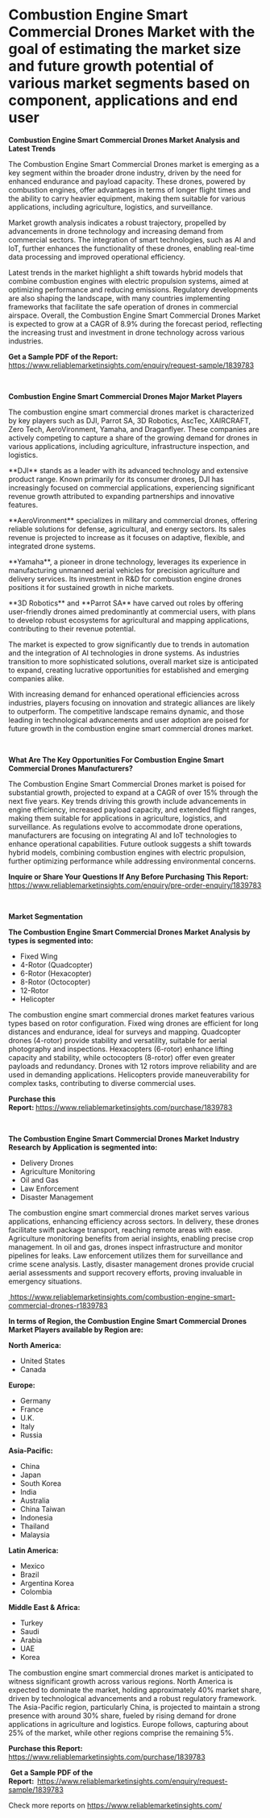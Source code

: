 <p><h1>Combustion Engine Smart Commercial Drones Market with the goal of estimating the market size and future growth potential of various market segments based on component, applications and end user</h1></p><p><strong>Combustion Engine Smart Commercial Drones Market Analysis and Latest Trends</strong></p>
<p><p>The Combustion Engine Smart Commercial Drones market is emerging as a key segment within the broader drone industry, driven by the need for enhanced endurance and payload capacity. These drones, powered by combustion engines, offer advantages in terms of longer flight times and the ability to carry heavier equipment, making them suitable for various applications, including agriculture, logistics, and surveillance.</p><p>Market growth analysis indicates a robust trajectory, propelled by advancements in drone technology and increasing demand from commercial sectors. The integration of smart technologies, such as AI and IoT, further enhances the functionality of these drones, enabling real-time data processing and improved operational efficiency.</p><p>Latest trends in the market highlight a shift towards hybrid models that combine combustion engines with electric propulsion systems, aimed at optimizing performance and reducing emissions. Regulatory developments are also shaping the landscape, with many countries implementing frameworks that facilitate the safe operation of drones in commercial airspace. Overall, the Combustion Engine Smart Commercial Drones Market is expected to grow at a CAGR of 8.9% during the forecast period, reflecting the increasing trust and investment in drone technology across various industries.</p></p>
<p><strong>Get a Sample PDF of the Report:&nbsp;</strong> <a href="https://www.reliablemarketinsights.com/enquiry/request-sample/1839783?utm_campaign=2206&utm_medium=2&utm_source=Github&utm_content=ia&utm_term=06042025&utm_id=combustion-engine-smart-commercial-drones">https://www.reliablemarketinsights.com/enquiry/request-sample/1839783</a></p>
<p>&nbsp;</p>
<p><strong>Combustion Engine Smart Commercial Drones Major Market Players</strong></p>
<p><p>The combustion engine smart commercial drones market is characterized by key players such as DJI, Parrot SA, 3D Robotics, AscTec, XAIRCRAFT, Zero Tech, AeroVironment, Yamaha, and Draganflyer. These companies are actively competing to capture a share of the growing demand for drones in various applications, including agriculture, infrastructure inspection, and logistics.</p><p>**DJI** stands as a leader with its advanced technology and extensive product range. Known primarily for its consumer drones, DJI has increasingly focused on commercial applications, experiencing significant revenue growth attributed to expanding partnerships and innovative features.</p><p>**AeroVironment** specializes in military and commercial drones, offering reliable solutions for defense, agricultural, and energy sectors. Its sales revenue is projected to increase as it focuses on adaptive, flexible, and integrated drone systems.</p><p>**Yamaha**, a pioneer in drone technology, leverages its experience in manufacturing unmanned aerial vehicles for precision agriculture and delivery services. Its investment in R&D for combustion engine drones positions it for sustained growth in niche markets.</p><p>**3D Robotics** and **Parrot SA** have carved out roles by offering user-friendly drones aimed predominantly at commercial users, with plans to develop robust ecosystems for agricultural and mapping applications, contributing to their revenue potential.</p><p>The market is expected to grow significantly due to trends in automation and the integration of AI technologies in drone systems. As industries transition to more sophisticated solutions, overall market size is anticipated to expand, creating lucrative opportunities for established and emerging companies alike.</p><p>With increasing demand for enhanced operational efficiencies across industries, players focusing on innovation and strategic alliances are likely to outperform. The competitive landscape remains dynamic, and those leading in technological advancements and user adoption are poised for future growth in the combustion engine smart commercial drones market.</p></p>
<p>&nbsp;</p>
<p><strong>What Are The Key Opportunities For Combustion Engine Smart Commercial Drones Manufacturers?</strong></p>
<p><p>The Combustion Engine Smart Commercial Drones market is poised for substantial growth, projected to expand at a CAGR of over 15% through the next five years. Key trends driving this growth include advancements in engine efficiency, increased payload capacity, and extended flight ranges, making them suitable for applications in agriculture, logistics, and surveillance. As regulations evolve to accommodate drone operations, manufacturers are focusing on integrating AI and IoT technologies to enhance operational capabilities. Future outlook suggests a shift towards hybrid models, combining combustion engines with electric propulsion, further optimizing performance while addressing environmental concerns.</p></p>
<p><strong>Inquire or Share Your Questions If Any Before Purchasing This Report:</strong> <a href="https://www.reliablemarketinsights.com/enquiry/pre-order-enquiry/1839783?utm_campaign=2206&utm_medium=2&utm_source=Github&utm_content=ia&utm_term=06042025&utm_id=combustion-engine-smart-commercial-drones">https://www.reliablemarketinsights.com/enquiry/pre-order-enquiry/1839783</a></p>
<p>&nbsp;</p>
<p><strong>Market Segmentation</strong></p>
<p><strong>The Combustion Engine Smart Commercial Drones Market Analysis by types is segmented into:</strong></p>
<p><ul><li>Fixed Wing</li><li>4-Rotor (Quadcopter)</li><li>6-Rotor (Hexacopter)</li><li>8-Rotor (Octocopter)</li><li>12-Rotor</li><li>Helicopter</li></ul></p>
<p><p>The combustion engine smart commercial drones market features various types based on rotor configuration. Fixed wing drones are efficient for long distances and endurance, ideal for surveys and mapping. Quadcopter drones (4-rotor) provide stability and versatility, suitable for aerial photography and inspections. Hexacopters (6-rotor) enhance lifting capacity and stability, while octocopters (8-rotor) offer even greater payloads and redundancy. Drones with 12 rotors improve reliability and are used in demanding applications. Helicopters provide maneuverability for complex tasks, contributing to diverse commercial uses.</p></p>
<p><strong>Purchase this Report:&nbsp;</strong><a href="https://www.reliablemarketinsights.com/purchase/1839783?utm_campaign=2206&utm_medium=2&utm_source=Github&utm_content=ia&utm_term=06042025&utm_id=combustion-engine-smart-commercial-drones">https://www.reliablemarketinsights.com/purchase/1839783</a></p>
<p>&nbsp;</p>
<p><strong>The Combustion Engine Smart Commercial Drones Market Industry Research by Application is segmented into:</strong></p>
<p><ul><li>Delivery Drones</li><li>Agriculture Monitoring</li><li>Oil and Gas</li><li>Law Enforcement</li><li>Disaster Management</li></ul></p>
<p><p>The combustion engine smart commercial drones market serves various applications, enhancing efficiency across sectors. In delivery, these drones facilitate swift package transport, reaching remote areas with ease. Agriculture monitoring benefits from aerial insights, enabling precise crop management. In oil and gas, drones inspect infrastructure and monitor pipelines for leaks. Law enforcement utilizes them for surveillance and crime scene analysis. Lastly, disaster management drones provide crucial aerial assessments and support recovery efforts, proving invaluable in emergency situations.</p></p>
<p><a href="https://www.reliablemarketinsights.com/combustion-engine-smart-commercial-drones-r1839783?utm_campaign=2206&utm_medium=2&utm_source=Github&utm_content=ia&utm_term=06042025&utm_id=combustion-engine-smart-commercial-drones">&nbsp;https://www.reliablemarketinsights.com/combustion-engine-smart-commercial-drones-r1839783</a></p>
<p><strong>In terms of Region, the Combustion Engine Smart Commercial Drones Market Players available by Region are:</strong></p>
<p>
    <p> <strong> North America: </strong>
        <ul>
            <li>United States</li>
            <li>Canada</li>
        </ul>
        </p> 
    <p> <strong> Europe: </strong>
        <ul>
            <li>Germany</li>
            <li>France</li>
            <li>U.K.</li>
            <li>Italy</li>
            <li>Russia</li>
        </ul>
        </p> 
    <p> <strong> Asia-Pacific: </strong>
        <ul>
            <li>China</li>
            <li>Japan</li>
            <li>South Korea</li>
            <li>India</li>
            <li>Australia</li>
            <li>China Taiwan</li>
            <li>Indonesia</li>
            <li>Thailand</li>
            <li>Malaysia</li>
        </ul>
        </p> 
    <p> <strong> Latin America: </strong>
        <ul>
            <li>Mexico</li>
            <li>Brazil</li>
            <li>Argentina Korea</li>
            <li>Colombia</li>
        </ul>
        </p> 
    <p> <strong> Middle East & Africa: </strong>
        <ul>
            <li>Turkey</li>
            <li>Saudi</li>
            <li>Arabia</li>
            <li>UAE</li>
            <li>Korea</li>
        </ul>
    </p>
    </p>
<p><p>The combustion engine smart commercial drones market is anticipated to witness significant growth across various regions. North America is expected to dominate the market, holding approximately 40% market share, driven by technological advancements and a robust regulatory framework. The Asia-Pacific region, particularly China, is projected to maintain a strong presence with around 30% share, fueled by rising demand for drone applications in agriculture and logistics. Europe follows, capturing about 25% of the market, while other regions comprise the remaining 5%.</p></p>
<p><strong>Purchase this Report: </strong><a href="https://www.reliablemarketinsights.com/purchase/1839783?utm_campaign=2206&utm_medium=2&utm_source=Github&utm_content=ia&utm_term=06042025&utm_id=combustion-engine-smart-commercial-drones">https://www.reliablemarketinsights.com/purchase/1839783</a></p>
<p>&nbsp;<strong>Get a Sample PDF of the Report:&nbsp;&nbsp;</strong><a href="https://www.reliablemarketinsights.com/enquiry/request-sample/1839783?utm_campaign=2206&utm_medium=2&utm_source=Github&utm_content=ia&utm_term=06042025&utm_id=combustion-engine-smart-commercial-drones">https://www.reliablemarketinsights.com/enquiry/request-sample/1839783</a></p>
<p><strong></strong></p>
<p>Check more reports on <a href="https://www.reliablemarketinsights.com/?utm_campaign=2206&utm_medium=2&utm_source=Github&utm_content=ia&utm_term=06042025&utm_id=combustion-engine-smart-commercial-drones">https://www.reliablemarketinsights.com/</a></p>